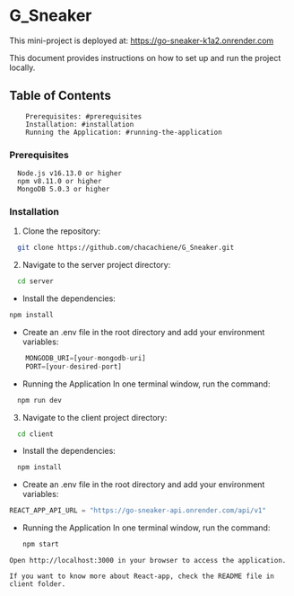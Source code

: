 # G_Sneaker
This mini-project is deployed at: https://go-sneaker-k1a2.onrender.com

This document provides instructions on how to set up and run the project locally.

## Table of Contents
```
    Prerequisites: #prerequisites
    Installation: #installation
    Running the Application: #running-the-application
```
### Prerequisites
```
  Node.js v16.13.0 or higher
  npm v8.11.0 or higher
  MongoDB 5.0.3 or higher
```
### Installation
1. Clone the repository:
```bash
  git clone https://github.com/chacachiene/G_Sneaker.git
```

2. Navigate to the server project directory:
```bash
  cd server
```
- Install the dependencies:
```bash
npm install
```
- Create an .env file in the root directory and add your environment variables:
```javascript
    MONGODB_URI=[your-mongodb-uri]
    PORT=[your-desired-port]
```
- Running the Application
In one terminal window, run the command:
```bash
  npm run dev
```

3. Navigate to the client project directory:
```bash
  cd client
```
- Install the dependencies:
```bash
  npm install
```
- Create an .env file in the root directory and add your environment variables:
``` javascript
REACT_APP_API_URL = "https://go-sneaker-api.onrender.com/api/v1"
```
- Running the Application
In one terminal window, run the command:
  ```bash
  npm start 
```
Open http://localhost:3000 in your browser to access the application.

If you want to know more about React-app, check the README file in client folder.
